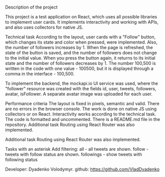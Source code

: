 Description of the project

This project is a test application on React, which uses all possible libraries to implement user cards. It implements interactivity and working with APIs, and also uses collectors for native JS.

Technical task
According to the layout, user cards with a "Follow" button, which changes its state and color when pressed, were implemented. Also, the number of followers increases by 1. When the page is refreshed, the state of the button is saved, and the number of followers does not change to the initial value. When you press the button again, it returns to its initial state and the number of followers decreases by 1. The number 100,500 is written in the code with one value - 100500, but it is displayed through a comma in the interface - 100,500.

To implement the backend, the mockapi.io UI service was used, where the "follower" resource was created with the fields id, user, tweets, followers, avatar, isFollower. A separate avatar image was uploaded for each user.

Performance criteria
The layout is fixed in pixels, semantic and valid.
There are no errors in the browser console.
The work is done on native JS using collectors or on React.
Interactivity works according to the technical task.
The code is formatted and uncommented.
There is a README.md file in the repository.
Additional task
Routing using React Router was also implemented.

Additional task
Routing using React Router was also implemented.

Tasks with an asterisk
Add filtering: all - all tweets are shown. follow - tweets with follow status are shown. followings - show tweets with following status

Developer: Dyadenko Volodymyr.
github: https://github.com/VladDyadenko